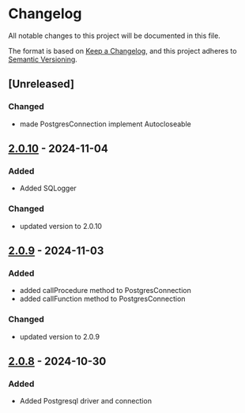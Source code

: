 # Changelog

All notable changes to this project will be documented in this file.

The format is based on [Keep a Changelog](https://keepachangelog.com/en/1.1.0/), and this project adheres to [Semantic Versioning](https://semver.org/spec/v2.0.0.html).


## [Unreleased]

### Changed

- made PostgresConnection implement Autocloseable


## [2.0.10] - 2024-11-04 

### Added

- Added SQLogger

### Changed

- updated version to 2.0.10


## [2.0.9] - 2024-11-03 

### Added

- added callProcedure method to PostgresConnection
- added callFunction method to PostgresConnection

### Changed

- updated version to 2.0.9


## [2.0.8] - 2024-10-30 

### Added

- Added Postgresql driver and connection


[2.0.10]: https://github.com/KDesp73/DataBridge/releases/tag/v2.0.10
[2.0.7]: https://github.com/KDesp73/DataBridge/releases/tag/v2.0.7
[2.0.8]: https://github.com/KDesp73/DataBridge/releases/tag/v2.0.8
[2.0.9]: https://github.com/KDesp73/DataBridge/releases/tag/v2.0.9

